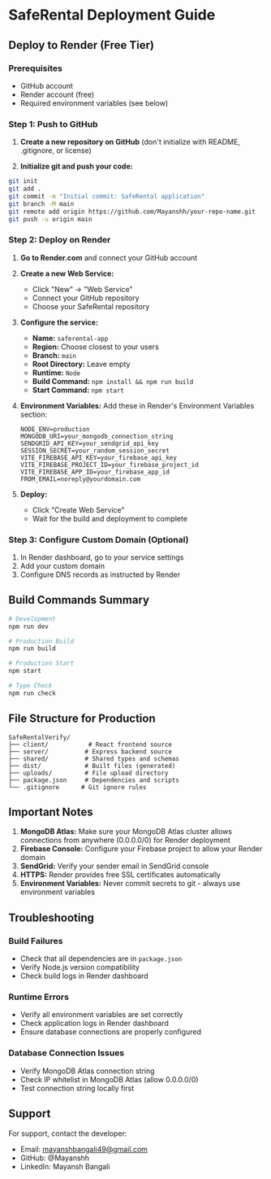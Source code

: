 # SafeRental Deployment Guide

## Deploy to Render (Free Tier)

### Prerequisites
- GitHub account
- Render account (free)
- Required environment variables (see below)

### Step 1: Push to GitHub

1. **Create a new repository on GitHub** (don't initialize with README, .gitignore, or license)

2. **Initialize git and push your code:**
```bash
git init
git add .
git commit -m "Initial commit: SafeRental application"
git branch -M main
git remote add origin https://github.com/Mayanshh/your-repo-name.git
git push -u origin main
```

### Step 2: Deploy on Render

1. **Go to Render.com** and connect your GitHub account

2. **Create a new Web Service:**
   - Click "New" → "Web Service"
   - Connect your GitHub repository
   - Choose your SafeRental repository

3. **Configure the service:**
   - **Name:** `saferental-app`
   - **Region:** Choose closest to your users
   - **Branch:** `main`
   - **Root Directory:** Leave empty
   - **Runtime:** `Node`
   - **Build Command:** `npm install && npm run build`
   - **Start Command:** `npm start`

4. **Environment Variables:**
   Add these in Render's Environment Variables section:
   
   ```
   NODE_ENV=production
   MONGODB_URI=your_mongodb_connection_string
   SENDGRID_API_KEY=your_sendgrid_api_key
   SESSION_SECRET=your_random_session_secret
   VITE_FIREBASE_API_KEY=your_firebase_api_key
   VITE_FIREBASE_PROJECT_ID=your_firebase_project_id
   VITE_FIREBASE_APP_ID=your_firebase_app_id
   FROM_EMAIL=noreply@yourdomain.com
   ```

5. **Deploy:**
   - Click "Create Web Service"
   - Wait for the build and deployment to complete

### Step 3: Configure Custom Domain (Optional)

1. In Render dashboard, go to your service settings
2. Add your custom domain
3. Configure DNS records as instructed by Render

## Build Commands Summary

```bash
# Development
npm run dev

# Production Build
npm run build

# Production Start
npm start

# Type Check
npm run check
```

## File Structure for Production

```
SafeRentalVerify/
├── client/           # React frontend source
├── server/          # Express backend source
├── shared/          # Shared types and schemas
├── dist/            # Built files (generated)
├── uploads/         # File upload directory
├── package.json     # Dependencies and scripts
└── .gitignore      # Git ignore rules
```

## Important Notes

1. **MongoDB Atlas:** Make sure your MongoDB Atlas cluster allows connections from anywhere (0.0.0.0/0) for Render deployment
2. **Firebase Console:** Configure your Firebase project to allow your Render domain
3. **SendGrid:** Verify your sender email in SendGrid console
4. **HTTPS:** Render provides free SSL certificates automatically
5. **Environment Variables:** Never commit secrets to git - always use environment variables

## Troubleshooting

### Build Failures
- Check that all dependencies are in `package.json`
- Verify Node.js version compatibility
- Check build logs in Render dashboard

### Runtime Errors
- Verify all environment variables are set correctly
- Check application logs in Render dashboard
- Ensure database connections are properly configured

### Database Connection Issues
- Verify MongoDB Atlas connection string
- Check IP whitelist in MongoDB Atlas (allow 0.0.0.0/0)
- Test connection string locally first

## Support

For support, contact the developer:
- Email: mayanshbangali49@gmail.com
- GitHub: @Mayanshh
- LinkedIn: Mayansh Bangali